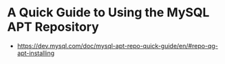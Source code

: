 # A Quick Guide to Using the MySQL APT Repository
- https://dev.mysql.com/doc/mysql-apt-repo-quick-guide/en/#repo-qg-apt-installing
